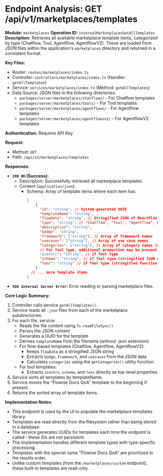 # Endpoint Analysis: GET /api/v1/marketplaces/templates

**Module:** `marketplaces`
**Operation ID:** `internalMarketplacesGetAllTemplates`
**Description:** Retrieves all available marketplace template items, categorized by type (Chatflow, Tool, Agentflow, AgentflowV2). These are loaded from JSON files within the application's `marketplaces` directory and returned in a consistent format.

**Key Files:**
*   Router: `routes/marketplaces/index.ts`
*   Controller: `controllers/marketplaces/index.ts` (Handler: `getAllTemplates`)
*   Service: `services/marketplaces/index.ts` (Method: `getAllTemplates`)
*   Data Source: JSON files in the following directories:
    * `packages/server/marketplaces/chatflows/` - For Chatflow templates
    * `packages/server/marketplaces/tools/` - For Tool templates
    * `packages/server/marketplaces/agentflows/` - For Agentflow templates
    * `packages/server/marketplaces/agentflowsv2/` - For AgentflowV2 templates

**Authentication:** Requires API Key.

**Request:**
*   Method: `GET`
*   Path: `/api/v1/marketplaces/templates`

**Responses:**

*   **`200 OK` (Success):**
    *   Description: Successfully retrieved all marketplace templates.
    *   Content (`application/json`):
        *   Schema: Array of template items where each item has:
            ```json
            [
                {
                  "id": "string", // System-generated UUID
                  "templateName": "string",
                  "flowData": "string", // Stringified JSON of ReactFlow graph (for flow types)
                  "type": "string", // "Chatflow", "Tool", "Agentflow", or "AgentflowV2"
                  "description": "string",
                  "badge": "string",
                  "framework": ["string"], // Array of framework names
                  "usecases": ["string"], // Array of use case names
                  "categories": ["string"], // Array of category names (derived from flow nodes)
                  // For Tool type, additional properties may be present:
                  "iconSrc": "string", // if Tool type
                  "schema": "string", // if Tool type (stringified JSON schema)
                  "func": "string" // if Tool type (stringified function code)
                }
              // ... more template items  
            ]
            ```
*   **`500 Internal Server Error`:** Error reading or parsing marketplace files.

**Core Logic Summary:**
1. Controller calls service `getAllTemplates()`.
2. Service reads all `.json` files from each of the marketplace subdirectories.
3. For each file, service:
   - Reads the file content using `fs.readFileSync()`
   - Parses the JSON content
   - Generates a UUID for the template
   - Derives `templateName` from the filename (without .json extension)
   - For flow-based templates (Chatflow, Agentflow, AgentflowV2):
     * Keeps `flowData` as a stringified JSON string
     * Extracts `badge`, `framework`, and `usecases` from the JSON data
     * Calculates `categories` using the `getCategories()` utility function
   - For tool templates:
     * Extracts `iconSrc`, `schema`, and `func` directly as top-level properties
4. Service sorts all templates by templateName.
5. Service moves the "Flowise Docs QnA" template to the beginning if present.
6. Returns the sorted array of template items.

**Implementation Notes:**
* This endpoint is used by the UI to populate the marketplace templates library.
* Templates are read directly from the filesystem rather than being stored in a database.
* The service generates UUIDs for templates each time the endpoint is called - these IDs are not persistent.
* The implementation handles different template types with type-specific processing.
* Templates with the special name "Flowise Docs QnA" are prioritized in the results order.
* Unlike custom templates (from the `/marketplaces/custom` endpoint), these built-in templates are read-only. 
